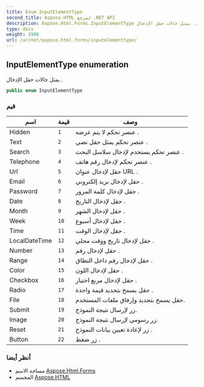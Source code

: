 ```yaml
---
title: Enum InputElementType
second_title: Aspose.HTML لمرجع .NET API
description: Aspose.Html.Forms.InputElementType تعداد. يمثل حالات حقل الإدخال .
type: docs
weight: 2990
url: /ar/net/aspose.html.forms/inputelementtype/
---
```

## InputElementType enumeration

يمثل حالات حقل الإدخال .

```csharp
public enum InputElementType
```

### قيم

| اسم | قيمة | وصف |
| --- | --- | --- |
| Hidden | `1` | عنصر تحكم لا يتم عرضه . |
| Text | `2` | عنصر تحكم يمثل حقل نصي . |
| Search | `3` | عنصر تحكم يستخدم لإدخال سلاسل البحث . |
| Telephone | `4` | عنصر تحكم لإدخال رقم هاتف . |
| Url | `5` | حقل لإدخال عنوان URL . |
| Email | `6` | حقل لإدخال بريد إلكتروني . |
| Password | `7` | حقل لإدخال كلمة المرور . |
| Date | `8` | حقل لإدخال التاريخ . |
| Month | `9` | حقل لإدخال الشهر . |
| Week | `10` | حقل لإدخال أسبوع . |
| Time | `11` | حقل لإدخال الوقت . |
| LocalDateTime | `12` | حقل لإدخال تاريخ ووقت محلي . |
| Number | `13` | حقل لإدخال رقم . |
| Range | `14` | حقل لإدخال رقم داخل النطاق . |
| Color | `15` | حقل لإدخال اللون . |
| Checkbox | `16` | حقل لإدخال مربع اختيار . |
| Radio | `17` | حقل يسمح بتحديد قيمة واحدة . |
| File | `18` | حقل يسمح بتحديد وإرفاق ملفات المستخدم. |
| Submit | `19` | زر لإرسال نتيجة النموذج. |
| Image | `20` | زر رسومي لإرسال نتيجة النموذج. |
| Reset | `21` | زر لإعادة تعيين بيانات النموذج . |
| Button | `22` | زر ضغط . |

### أنظر أيضا

* مساحة الاسم [Aspose.Html.Forms](../../aspose.html.forms/)
* المجسم [Aspose.HTML](../../)


